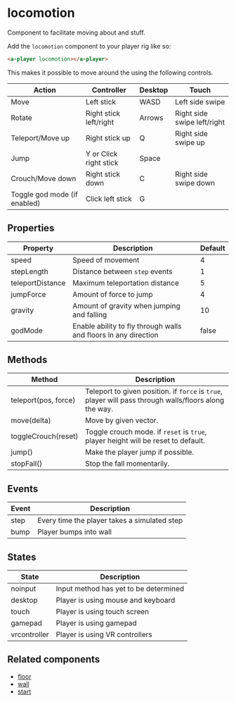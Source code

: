 # locomotion

Component to facilitate moving about and stuff.

Add the `locomotion` component to your player rig like so:

```html
<a-player locomotion></a-player>
```

This makes it possible to move around the using the following controls.

| Action                                  | Controller             | Desktop | Touch                       |
| --------------------------------------- | ---------------------- | ------- | --------------------------- |
| Move                                    | Left stick             | WASD    | Left side swipe             |
| Rotate                                  | Right stick left/right | Arrows  | Right side swipe left/right |
| Teleport/Move up                        | Right stick up         | Q       | Right side swipe up         |
| Jump                                    | Y or Click right stick | Space   |
| Crouch/Move down                        | Right stick down       | C       | Right side swipe down       |
| Toggle god mode (if enabled)            | Click left stick       | G       |


## Properties

| Property         | Description                                                      | Default |
| ---------------- | ---------------------------------------------------------------- | ------- |
| speed            | Speed of movement                                                | 4       |
| stepLength       | Distance between `step` events                                   | 1       |
| teleportDistance | Maximum teleportation distance                                   | 5       |
| jumpForce        | Amount of force to jump                                          | 4       |
| gravity          | Amount of gravity when jumping and falling                       | 10      |
| godMode          | Enable ability to fly through walls and floors in any direction  | false   |


## Methods

| Method               | Description                                                                                            |
| -------------------- | ------------------------------------------------------------------------------------------------------ |
| teleport(pos, force) | Teleport to given position. if `force` is `true`, player will pass through walls/floors along the way. |
| move(delta)          | Move by given vector.                                                                                  |
| toggleCrouch(reset)  | Toggle crouch mode. if `reset` is `true`, player height will be reset to default.                      |
| jump()               | Make the player jump if possible.                                                                      |
| stopFall()           | Stop the fall momentarily.                                                                             |


## Events

| Event | Description                                  |
| ----- | -------------------------------------------- |
| step  | Every time the player takes a simulated step |
| bump  | Player bumps into wall                       |


## States

| State        | Description                           |
| ------------ | ------------------------------------- |
| noinput      | Input method has yet to be determined |
| desktop      | Player is using mouse and keyboard    |
| touch        | Player is using touch screen          |
| gamepad      | Player is using gamepad               |
| vrcontroller | Player is using VR controllers        |


## Related components

 - [floor](./locomotion/floor.md)
 - [wall](./locomotion/wall.md)
 - [start](./locomotion/start.md)
 